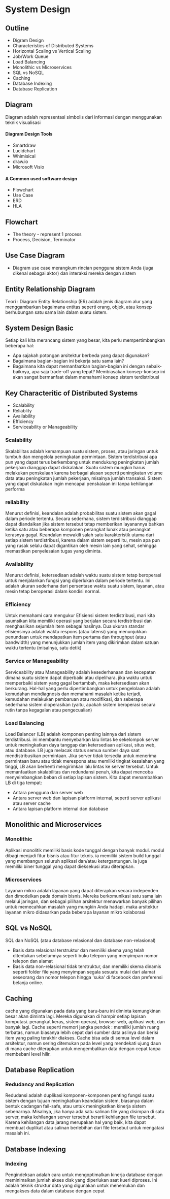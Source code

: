 
# System Design

## Outline
* Digram Design
* Characteristics of Distributed Systems
* Horizontal Scaling vs Vertical Scaling
* Job/Work Queue
* Load Balancing
* Monolithic vs Microservices
* SQL vs NoSQL
* Caching
* Database Indexing
* Database Replication

## Diagram
Diagram adalah representasi simbolis dari informasi dengan menggunakan teknik visualisasi

#### Diagram Design Tools
* Smartdraw
* Lucidchart
* Whimisical
* draw.io 
* Microsoft Visio 

#### A Common used software design 
* Flowchart
* Use Case
* ERD
* HLA 


## Flowchart
* The theory - represent 1 process
* Process, Decision, Terminator

## Use Case Diagram 
* Diagram use case merangkum rincian pengguna sistem Anda (juga dikenal sebagai aktor) dan interaksi mereka dengan sistem

## Entity Relationship Diagram
Teori : Diagram Entity Relationship (ER) adalah jenis diagram alur yang menggambarkan bagaimana entitas seperti orang, objek, atau konsep berhubungan satu sama lain dalam suatu sistem.

## System Design Basic 
Setiap kali kita merancang sistem yang besar, kita perlu mempertimbangkan beberapa hal:
* Apa sajakah potongan arsitektur berbeda yang dapat digunakan?
* Bagaimana bagian-bagian ini bekerja satu sama lain?
* Bagaimana kita dapat memanfaatkan bagian-bagian ini dengan sebaik-baiknya, apa saja trade-off yang tepat?
Membiasakan konsep-konsep ini akan sangat bermanfaat dalam memahami konsep sistem terdistribusi

## Key Characteritic of Distributed Systems
* Scalability
* Reliablity
* Availability
* Efficiency 
* Serviceability or Manageability

### Scalability
Skalabilitas adalah kemampuan suatu sistem, proses, atau jaringan untuk tumbuh dan mengelola peningkatan permintaan. Sistem terdistribusi apa pun yang dapat terus berkembang untuk mendukung peningkatan jumlah pekerjaan dianggap dapat diskalakan. Suatu sistem mungkin harus melakukan penskalaan karena berbagai alasan seperti peningkatan volume data atau peningkatan jumlah pekerjaan, misalnya jumlah transaksi. Sistem yang dapat diskalakan ingin mencapai penskalaan ini tanpa kehilangan performa

### reliability
Menurut definisi, keandalan adalah probabilitas suatu sistem akan gagal dalam periode tertentu. Secara sederhana, sistem terdistribusi dianggap dapat diandalkan jika sistem tersebut tetap memberikan layanannya bahkan ketika satu atau beberapa komponen perangkat lunak atau perangkat kerasnya gagal. Keandalan mewakili salah satu karakteristik utama dari setiap sistem terdistribusi, karena dalam sistem seperti itu, mesin apa pun yang rusak selalu dapat digantikan oleh mesin lain yang sehat, sehingga memastikan penyelesaian tugas yang diminta.

### Availability
Menurut definisi, ketersediaan adalah waktu suatu sistem tetap beroperasi untuk menjalankan fungsi yang diperlukan dalam periode tertentu. Ini adalah ukuran sederhana dari persentase waktu suatu sistem, layanan, atau mesin tetap beroperasi dalam kondisi normal.

### Efficiency
Untuk memahami cara mengukur Efisiensi sistem terdistribusi, mari kita asumsikan kita memiliki operasi yang berjalan secara terdistribusi dan menghasilkan sejumlah item sebagai hasilnya. Dua ukuran standar efisiensinya adalah waktu respons (atau latensi) yang menunjukkan penundaan untuk mendapatkan item pertama dan throughput (atau bandwidth) yang menunjukkan jumlah item yang dikirimkan dalam satuan waktu tertentu (misalnya, satu detik)

### Service or Manageability
Serviceability atau Manageability adalah kesederhanaan dan kecepatan dimana suatu sistem dapat diperbaiki atau dipelihara. jika waktu untuk memperbaiki sistem yang gagal bertambah, maka ketersediaan akan berkurang. Hal-hal yang perlu dipertimbangkan untuk pengelolaan adalah kemudahan mendiagnosis dan memahami masalah ketika terjadi, kemudahan melakukan pembaruan atau modifikasi, dan seberapa sederhana sistem dioperasikan (yaitu, apakah sistem beroperasi secara rutin tanpa kegagalan atau pengecualian)

### Load Balancing
Load Balancer (LB) adalah komponen penting lainnya dari sistem terdistribusi. ini membantu menyebarkan lalu lintas ke sekelompok server untuk meningkatkan daya tanggap dan ketersediaan aplikasi, situs web, atau database. LB juga melacak status semua sumber daya saat mendistribusikan permintaan. Jika server tidak tersedia untuk menerima permintaan baru atau tidak merespons atau memiliki tingkat kesalahan yang tinggi, LB akan berhenti mengirimkan lalu lintas ke server tersebut. Untuk memanfaatkan skalabilitas dan redundansi penuh, kita dapat mencoba menyeimbangkan beban di setiap lapisan sistem. Kita dapat menambahkan LB di tiga tempat:
* Antara pengguna dan server web
* Antara server web dan lapisan platform internal, seperti server aplikasi atau server cache
* Antara lapisan platform internal dan database

## Monolithic and Microservices

### Monolithic
Aplikasi monolitik memiliki basis kode tunggal dengan banyak modul. modul dibagi menjadi fitur bisnis atau fitur teknis. ia memiliki sistem build tunggal yang membangun seluruh aplikasi dan/atau ketergantungan. ia juga memiliki biner tunggal yang dapat dieksekusi atau diterapkan.

### Microservices
Layanan mikro adalah layanan yang dapat diterapkan secara independen dan dimodelkan pada domain bisnis. Mereka berkomunikasi satu sama lain melalui jaringan, dan sebagai pilihan arsitektur menawarkan banyak pilihan untuk memecahkan masalah yang mungkin Anda hadapi. maka arsitektur layanan mikro didasarkan pada beberapa layanan mikro kolaborasi


## SQL vs NoSQL
SQL dan NoSQL (atau database relasional dan database non-relasional)
* Basis data relasional terstruktur dan memiliki skema yang telah ditentukan sebelumnya seperti buku telepon yang menyimpan nomor telepon dan alamat
* Basis data non-relasional tidak terstruktur, dan memiliki skema dinamis seperti folder file yang menyimpan segala sesuatu mulai dari alamat seseorang dan nomor telepon hingga 'suka' di facebook dan preferensi belanja online.


## Caching
cache yang digunakan pada data yang baru-baru ini diminta kemungkinan besar akan diminta lagi. Mereka digunakan di hampir setiap lapisan komputasi. perangkat keras, sistem operasi, browser web, aplikasi web, dan banyak lagi. Cache seperti memori jangka pendek : memiliki jumlah ruang terbatas, namun biasanya lebih cepat dari sumber data aslinya dan berisi item yang paling terakhir diakses. Cache bisa ada di semua level dalam arsitektur, namun sering ditemukan pada level yang mendekati ujung daun di mana cache diterapkan untuk mengembalikan data dengan cepat tanpa membebani level hilir.

## Database Replication

### Redudancy and Replication
Redudansi adalah duplikasi komponen-komponen penting fungsi suatu sistem dengan tujuan meningkatkan keandalan sistem, biasanya dalam bentuk cadangan fail-safe, atau untuk meningkatkan kinerja sistem sebenarnya. Misalnya, jika hanya ada satu salinan file yang disimpan di satu server, maka kehilangan server tersebut berarti kehilangan file tersebut. Karena kehilangan data jarang merupakan hal yang baik, kita dapat membuat duplikat atau salinan berlebihan dari file tersebut untuk mengatasi masalah ini.
## Database Indexing

### Indexing
Pengindeksan adalah cara untuk mengoptimalkan kinerja database dengan meminimalkan jumlah akses disk yang diperlukan saat kueri diproses. Ini adalah teknik struktur data yang digunakan untuk menemukan dan mengakses data dalam database dengan cepat

